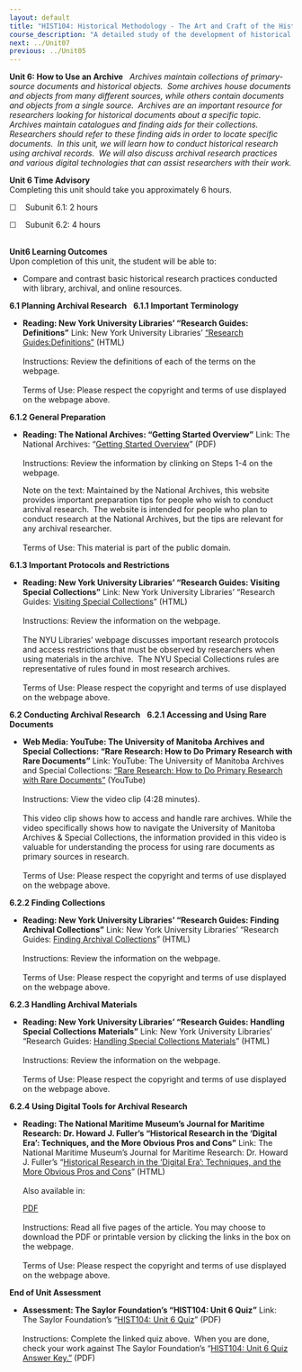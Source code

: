 ```yaml
---
layout: default
title: "HIST104: Historical Methodology - The Art and Craft of the Historian"
course_description: "A detailed study of the development of historical study as a distinct pursuit, focusing on historical research methods and the latest resources available to historians."
next: ../Unit07
previous: ../Unit05
---
```

**Unit 6: How to Use an Archive** <span id="6"></span> 
*<span>Archives maintain collections of primary-source documents and
historical objects.  Some archives house documents and objects from many
different sources, while others contain documents and objects from a
single source.  Archives are an important resource for researchers
looking for historical documents about a specific topic.  Archives
maintain catalogues and finding aids for their collections.  Researchers
should refer to these finding aids in order to locate specific
documents.  In this unit, we will learn how to conduct historical
research using archival records.  We will also discuss archival research
practices and various digital technologies that can assist researchers
with their work.</span>*

**Unit 6 Time Advisory**  
Completing this unit should take you approximately 6 hours.  
  
 ☐    Subunit 6.1: 2 hours  
  
 ☐    Subunit 6.2: 4 hours  
  

**Unit6 Learning Outcomes**  
Upon completion of this unit, the student will be able to:
-   Compare and contrast basic historical research practices conducted
    with library, archival, and online resources.

**6.1 Planning Archival Research** <span id="6.1"></span> 
**6.1.1 Important Terminology** <span id="6.1.1"></span> 
-   **Reading: New York University Libraries’ “Research Guides:
    Definitions”**
    <span>Link: New York University Libraries’ [“Research
    Guides:](http://nyu.libguides.com/content.php?pid=38517&sid=282866)</span>[<span>Definitions</span>](http://nyu.libguides.com/content.php?pid=38517&sid=282866)<span></span><span>[”](http://nyu.libguides.com/content.php?pid=38517&sid=282866)
    (HTML)</span>  
        
     <span>Instructions: Review the definitions of each of the terms on
    the webpage.</span>  
        
     <span>Terms of Use: Please respect the copyright and terms of use
    displayed on the webpage above.</span>

**6.1.2 General Preparation** <span id="6.1.2"></span> 
-   **Reading: The National Archives: “Getting Started Overview”**
    Link: The National Archives: “[Getting Started
    Overview](http://www.saylor.org/site/wp-content/uploads/2011/08/HIST104-6.1.2-Getting-Started-with-Research-at-the-National-Archives.pdf)”
    (PDF)  
        
     Instructions: Review the information by clinking on Steps 1-4 on
    the webpage.   
      
     Note on the text: Maintained by the National Archives, this website
    provides important preparation tips for people who wish to conduct
    archival research.  The website is intended for people who plan to
    conduct research at the National Archives, but the tips are relevant
    for any archival researcher.  
        
     Terms of Use: This material is part of the public domain. 

**6.1.3 Important Protocols and Restrictions** <span id="6.1.3"></span> 
-   **Reading: New York University Libraries’ “Research Guides: Visiting
    Special Collections”**
    <span>Link: New York University Libraries’ “Research Guides:
    </span>[<span>Visiting Special
    Collections</span>](http://nyu.libguides.com/content.php?pid=38517&sid=282867)<span>”
    (HTML)</span>  
        
     <span>Instructions: Review the information on the webpage.</span>  
        
     <span>The NYU Libraries’ webpage discusses important research
    protocols and access restrictions that must be observed by
    researchers when using materials in the archive.  The NYU Special
    Collections rules are representative of rules found in most research
    archives.</span>  
        
     <span>Terms of Use: Please respect the copyright and terms of use
    displayed on the webpage above.</span>

**6.2 Conducting Archival Research** <span id="6.2"></span> 
**6.2.1 Accessing and Using Rare Documents** <span id="6.2.1"></span> 
-   **Web Media: YouTube: The University of Manitoba Archives and
    Special Collections: “Rare Research: How to Do Primary Research with
    Rare Documents”**
    <span>Link: YouTube: The University of Manitoba Archives and Special
    Collections: [“Rare Research: How to Do Primary Research with Rare
    Documents”](http://www.youtube.com/watch?v=RxRRGoYB7uE&feature=related)</span> (YouTube)  
        
     <span>Instructions: View the video clip (4:28 minutes).</span>  
        
     <span>This video clip shows how to access and handle rare archives.
    While the video specifically shows how to navigate the University of
    Manitoba Archives & Special Collections, the information provided in
    this video is valuable for understanding the process for using rare
    documents as primary sources in research. </span>  
        
     <span>Terms of Use: Please respect the copyright and terms of use
    displayed on the webpage above.</span>

**6.2.2 Finding Collections** <span id="6.2.2"></span> 
-   **Reading: New York University Libraries’ “Research Guides: Finding
    Archival Collections”**
    Link: New York University Libraries’ “Research Guides: [Finding
    Archival
    Collections](http://nyu.libguides.com/content.php?pid=38517&sid=283554)”
    (HTML)  
        
     Instructions: Review the information on the webpage.  
        
     Terms of Use: Please respect the copyright and terms of use
    displayed on the webpage above.

**6.2.3 Handling Archival Materials** <span id="6.2.3"></span> 
-   **Reading: New York University Libraries’ “Research Guides: Handling
    Special Collections Materials”**
    Link: New York University Libraries’ “Research Guides: [Handling
    Special Collections
    Materials](http://nyu.libguides.com/content.php?pid=38517&sid=282868)”
    (HTML)  
        
     Instructions: Review the information on the webpage.  
        
     Terms of Use: Please respect the copyright and terms of use
    displayed on the webpage above.

**6.2.4 Using Digital Tools for Archival Research** <span
id="6.2.4"></span> 
-   **Reading: The National Maritime Museum’s Journal for Maritime
    Research: Dr. Howard J. Fuller’s “Historical Research in the
    ‘Digital Era’: Techniques, and the More Obvious Pros and Cons”**
    Link: The National Maritime Museum’s Journal for Maritime Research:
    Dr. Howard J. Fuller’s “[Historical Research in the ‘Digital Era’:
    Techniques, and the More Obvious Pros and
    Cons](http://www.tandfonline.com/doi/pdf/10.1080/21533369.2003.9668327)”
    (HTML)  
        
     Also available in:  

    [PDF](http://www.jmr.nmm.ac.uk/server/show/conJmrArticle.85/viewPage/1 "PDF")  
        
     Instructions: Read all five pages of the article. You may choose to
    download the PDF or printable version by clicking the links in the
    box on the webpage.  
        
     Terms of Use: Please respect the copyright and terms of use
    displayed on the webpage above.

**End of Unit Assessment** <span id="6.3"></span> 
-   **Assessment: The Saylor Foundation’s “HIST104: Unit 6 Quiz”**
    Link: The Saylor Foundation’s “[HIST104: Unit 6
    Quiz](http://www.saylor.org/site/wp-content/uploads/2011/05/HIST104-Unit6Quiz.pdf)”
    (PDF)  
        
     Instructions: Complete the linked quiz above.  When you are done,
    check your work against The Saylor Foundation’s “[HIST104: Unit 6
    Quiz Answer
    Key.”](http://www.saylor.org/site/wp-content/uploads/2011/05/HIST104-Unit6QuizAnswerKey.pdf)
    (PDF)


